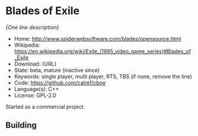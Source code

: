 # Blades of Exile

_{One line description}_

- Home: http://www.spiderwebsoftware.com/blades/opensource.html
- Wikipedia: <https://en.wikipedia.org/wiki/Exile_(1995_video_game_series)#Blades_of_Exile>
- Download: {URL}
- State: beta, mature (inactive since)
- Keywords: single player, multi player, RTS, TBS (if none, remove the line)
- Code: https://github.com/calref/cboe
- Language(s): C++
- License: GPL-2.0

Started as a commercial project.

## Building


